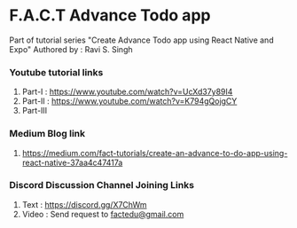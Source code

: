 # F.A.C.T Advance Todo app
Part of tutorial series "Create Advance Todo app using React Native and Expo" Authored by : Ravi S. Singh

### Youtube tutorial links
1. Part-I : https://www.youtube.com/watch?v=UcXd37y89I4
2. Part-II : https://www.youtube.com/watch?v=K794gQojgCY
3. Part-III

### Medium Blog link
1. https://medium.com/fact-tutorials/create-an-advance-to-do-app-using-react-native-37aa4c47417a

### Discord Discussion Channel Joining Links
1. Text : https://discord.gg/X7ChWm
2. Video : Send request to factedu@gmail.com